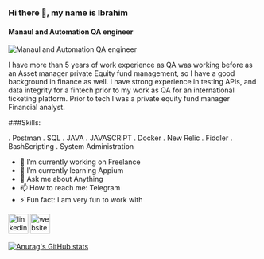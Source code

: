 ### Hi there 👋, my name is Ibrahim
#### Manaul and Automation QA engineer 
![Manaul and Automation QA engineer ](https://arturssmirnovs.github.io/github-profile-readme-generator/images/banner.png)

I have more than 5 years of work experience as QA was working before as an Asset manager private Equity fund management, so I have a good background in finance as well. 
I have strong experience in testing APIs, and data integrity for a fintech prior to my work as QA for an international ticketing platform. 
Prior to tech I was a private equity fund manager Financial analyst. 

###Skills:
 
 . Postman
 . SQL
 . JAVA
 . JAVASCRIPT
 . Docker 
 . New Relic
 . Fiddler
 . BashScripting
 . System Administration

- 🔭 I’m currently working on Freelance 
- 🌱 I’m currently learning Appium 
- 💬 Ask me about Anything 
- 📫 How to reach me: Telegram 
- ⚡ Fun fact: I am very fun to work with  


[<img src='https://cdn.jsdelivr.net/npm/simple-icons@3.0.1/icons/linkedin.svg' alt='linkedin' height='40'>](https://www.linkedin.com/in/https://www.linkedin.com/in/ibrahim-shabana-061b95196//)  [<img src='https://cdn.jsdelivr.net/npm/simple-icons@3.0.1/icons/icloud.svg' alt='website' height='40'>](https://ibrahimmike.github.io/CV/)  








[![Anurag's GitHub stats](https://github-readme-stats.vercel.app/api?username=ibrahimmike)](https://github.com/anuraghazra/github-readme-stats)
